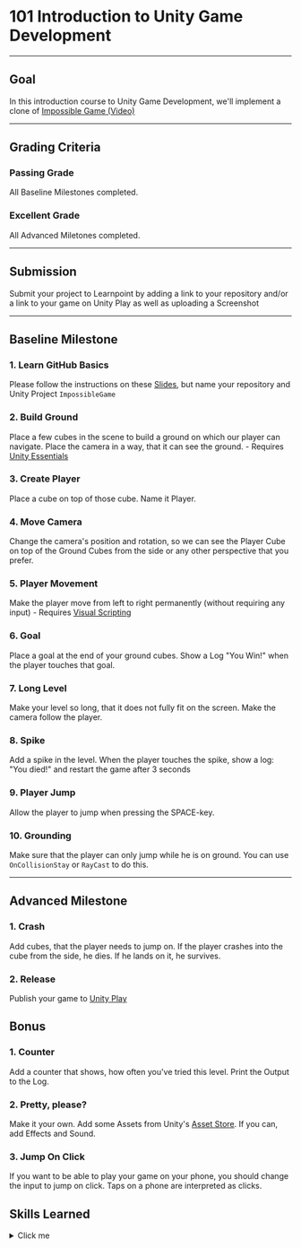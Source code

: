 # 101 Introduction to Unity Game Development

---

## Goal

In this introduction course to Unity Game Development, we'll implement a clone of [Impossible Game (Video)](https://www.youtube.com/watch?v=O_U65QkH_EU)

---

## Grading Criteria

### Passing Grade
All Baseline Milestones completed.

### Excellent Grade
All Advanced Miletones completed.

---

## Submission

Submit your project to Learnpoint by adding a link to your repository and/or a link to your game on Unity Play as well as uploading a Screenshot

---

## Baseline Milestone

### 1. Learn GitHub Basics

Please follow the instructions on these [Slides](https://docs.google.com/presentation/d/1n-Z-gE7qqa1ir8QF2eeyKuZbBgPQyeh_/edit?usp=sharing&ouid=107156420442105520882&rtpof=true&sd=true), but name your repository and Unity Project `ImpossibleGame` 

### 2. Build Ground

Place a few cubes in the scene to build a ground on which our player can navigate. Place the camera in a way, that it can see the ground. - Requires [Unity Essentials](https://learn.unity.com/pathway/unity-essentials)

### 3. Create Player

Place a cube on top of those cube. Name it Player.

### 4. Move Camera

Change the camera's position and rotation, so we can see the Player Cube on top of the Ground Cubes from the side or any other perspective that you prefer.

### 5. Player Movement

Make the player move from left to right permanently (without requiring any input) - Requires [Visual Scripting](https://learn.unity.com/project/introduction-to-visual-scripting?uv=2021.1)

### 6. Goal

Place a goal at the end of your ground cubes. Show a Log "You Win!" when the player touches that goal.

### 7. Long Level

Make your level so long, that it does not fully fit on the screen. Make the camera follow the player.

### 8. Spike

Add a spike in the level. When the player touches the spike, show a log: "You died!" and restart the game after 3 seconds

### 9. Player Jump

Allow the player to jump when pressing the SPACE-key.

### 10. Grounding

Make sure that the player can only jump while he is on ground. You can use `OnCollisionStay` or `RayCast` to do this.

---

## Advanced Milestone

### 1. Crash

Add cubes, that the player needs to jump on. If the player crashes into the cube from the side, he dies. If he lands on it, he survives.

### 2. Release

Publish your game to [Unity Play](https://medium.com/@ricardoemiranda/how-to-host-unity-games-on-the-web-aa439b8e953b)


## Bonus

### 1. Counter

Add a counter that shows, how often you've tried this level. Print the Output to the Log. 

### 2. Pretty, please?

Make it your own. Add some Assets from Unity's [Asset Store](https://assetstore.unity.com). If you can, add Effects and Sound.

### 3. Jump On Click

If you want to be able to play your game on your phone, you should change the input to jump on click. Taps on a phone are interpreted as clicks.


## Skills Learned

<details>
  <summary>Click me</summary>
  
### Git
- Repository
  - Create a local one
  - Publish it to GitHub
- Commit
- Push 

### Unity 
- Hub
  - Install an Editor
  - Create a Project
  - Open a Project
- Editor
  - Project View
  - Hierarchy View
  - Scene View
  - Game View
  - Inspector
  - Meta-Files
  - PlayMode
  - Console
- Engine
  - GameObject
  - Component
  - Asset
  - Scene
  - Prefab
- Components
  - Transform
    - Position
    - Rotation
    - Scale
    - Parent
  - Camera
  - DirectionalLight
  - Canvas
  - RectTransform
    - Anchor
    - Pivot
  - TextMeshProUGUI
    - Text
  - Image
- Packages
  - Manifest
  - Visual Scripting
- Build
- Play
  
### Game Engine
- Update
  - DeltaTime
  - Frames per Second
- FixedUpdate

### Physics
- Collider
  - Trigger
  - Events
- Rigidbody
  - Velocity
  - Force
- Raycast

### Maths
- Vector3
  
</details>
